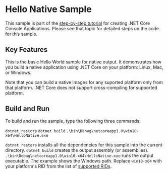 Hello Native Sample
================

This sample is part of the [step-by-step tutorial](https://docs.microsoft.com/dotnet/articles/core/tutorials/using-with-xplat-cli) for creating .NET Core Console Applications. Please see that topic for detailed steps on the code for this sample.

Key Features
------------

This is the basic Hello World sample for native output. It demonstrates how you build a native application using .NET Core on your platform: Linux, Mac, or Windows.

Note that you can build a native images for any suported platform only from that platform. .NET Core does not support cross-compiling for supported platform.

Build and Run
-------------

To build and run the sample, type the following three commands:

`dotnet restore`
`dotnet build`
`.\bin\Debug\netcoreapp1.0\win10-x64\HelloNative.exe`

`dotnet restore` installs all the dependencies for this sample into the current directory.
`dotnet build` creates the output assembly (or assemblies).
`.\bin\Debug\netcoreapp1.0\win10-x64\HelloNative.exe` runs the output executable. The example shows the Windows path. Replace `win10-x64` with your platform's RID from the list of [supported RIDs](../../../../docs/core/rid-catalog.md).


<!--HONumber=Aug16_HO2-->


